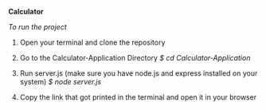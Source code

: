 **Calculator**

_To run the project_
1. Open your terminal and clone the repository

2. Go to the Calculator-Application Directory
        _$ cd Calculator-Application_

3. Run server.js (make sure you have node.js and express installed on your system)
        _$ node server.js_
4. Copy the link that got printed in the terminal and open it in your browser